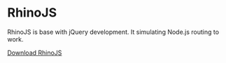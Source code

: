 
# RhinoJS
RhinoJS is base with jQuery development. It simulating Node.js routing to work.

[Download RhinoJS](https://github.com/hong99115ips/rhinojs/archive/master.zip)
